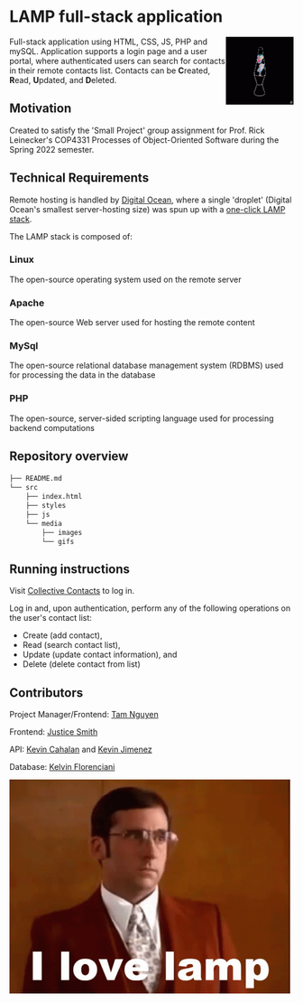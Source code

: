 # LAMP full-stack application

<img src="media/../src/media/gifs/lava-lamp.gif" alt="lava-lamp" width="120"  align="right"/>

Full-stack application using HTML, CSS, JS, PHP and mySQL. Application supports a login page and a user portal, where authenticated users can search for contacts in their remote contacts list. Contacts can be **C**reated, **R**ead, **U**pdated, and **D**eleted.

## Motivation

Created to satisfy the 'Small Project' group assignment for Prof. Rick Leinecker's COP4331 Processes of Object-Oriented Software during the Spring 2022 semester.

## Technical Requirements
Remote hosting is handled by [Digital Ocean](https://www.digitalocean.com/), where a single 'droplet' (Digital Ocean's smallest server-hosting size) was spun up with a [one-click LAMP stack](https://marketplace.digitalocean.com/apps/lamp).

The LAMP stack is composed of:
### **L**inux
The open-source operating system used on the remote server
### **A**pache
The open-source Web server used for hosting the remote content
### **M**ySql
The open-source relational database management system (RDBMS) used for processing the data in the database
### **P**HP
The open-source, server-sided scripting language used for processing backend computations

## Repository overview
```
├── README.md
└── src
    ├── index.html
    ├── styles
    ├── js    
    └── media
        ├── images
        └── gifs
```

## Running instructions

Visit [Collective Contacts](http://collectivecontacts.xyz) to log in.

Log in and, upon authentication, perform any of the following operations on the user's contact list:
- Create (add contact),
- Read (search contact list),
- Update (update contact information), and 
- Delete (delete contact from list)


## Contributors

Project Manager/Frontend: [Tam Nguyen](https://github.com/)

Frontend: [Justice Smith](https://github.com/jcode94)

API: [Kevin Cahalan](https://github.com/kevinacahalan) and [Kevin Jimenez](https://github.com/KevinJ0226)

Database: [Kelvin Florenciani](https://github.com/Sagerushboy)

![steve-carell-love-lamp](src/media/gifs/carell-lamp.gif)

